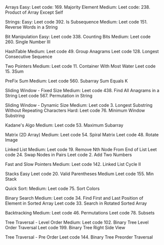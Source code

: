 Arrays
    Easy:
        Leet code: 169. Majority Element
    Medium:
        Leet code: 238. Product of Array Except Self

Strings:
    Easy:
        Leet code 392. Is Subsequence
    Medium:
        Leet code 151. Reverse Words in a String

Bit Manipulation
    Easy:
        Leet code 338. Counting Bits
    Medium:
        Leet code 260. Single Number III

HashTable
    Medium:
        Leet code 49. Group Anagrams
        Leet code 128. Longest Consecutive Sequence

Two Pointers
    Medium:
        Leet code 11. Container With Most Water
        Leet code 15. 3Sum

PreFix Sum
    Medium:
        Leet code 560. Subarray Sum Equals K

Sliding Window - Fixed Size
    Medium:
        Leet code 438. Find All Anagrams in a String
        Leet code 567. Permutation in String

Sliding Window - Dynamic Size
    Medium:
        Leet code 3. Longest Substring Without Repeating Characters
    Hard:
        Leet code 76. Minimum Window Substring

Kadane's Algo
    Medium:
        Leet code 53. Maximum Subarray

Matrix (2D Array)
    Medium:
        Leet code 54. Spiral Matrix
        Leet code 48. Rotate Image

Linked List
    Medium:
        Leet code 19. Remove Nth Node From End of List
        Leet code 24. Swap Nodes in Pairs
        Leet code 2. Add Two Numbers

Fast and Slow Pointers
    Medium:
        Leet code 142. Linked List Cycle II

Stacks
    Easy
        Leet code 20. Valid Parentheses
    Medium
        Leet code 155. Min Stack

Quick Sort:
    Medium:
        Leet code 75. Sort Colors

Binary Search
    Medium:
        Leet code 34. Find First and Last Position of Element in Sorted Array
        Leet code 33. Search in Rotated Sorted Array

Backtracking
    Medium:
        Leet code 46. Permutations
        Leet code 78. Subsets

Tree Traversal - Level Order
    Medium:
        Leet code 102. Binary Tree Level Order Traversal
        Leet code 199. Binary Tree Right Side View

Tree Traversal - Pre Order
        Leet code 144. Binary Tree Preorder Traversal